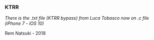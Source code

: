 ### KTRR

*There is the .txt file (KTRR bypass) from Luca Tobasco now on .c file (iPhone 7 - iOS 10)*

Rem Natsuki - 2018
